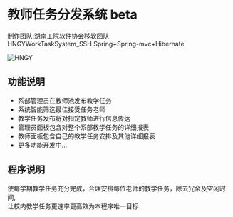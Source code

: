 
# 教师任务分发系统 beta

制作团队:湖南工院软件协会移软团队<br>
HNGYWorkTaskSystem_SSH
Spring+Spring-mvc+Hibernate

![HNGY](http://cdn.dkfirst.cn/taskinfo.png "教师任务分发系统 beta")  

## 功能说明
* 系部管理员在教师池发布教学任务
* 系统智能筛选最佳接受任务老师
* 教学任务发布将对指定教师进行信息传达
* 管理员面板包含对整个系部教学任务的详细报表
* 教师面板包含自己的教学任务安排及其他详细报表
* 更多功能开发中...

## 程序说明
使每学期教学任务充分完成，合理安排每位老师的教学任务，除去冗余及空闲时间,<br>让校内教学任务更速率更高效为本程序唯一目标
<br><br><br><br><br>
